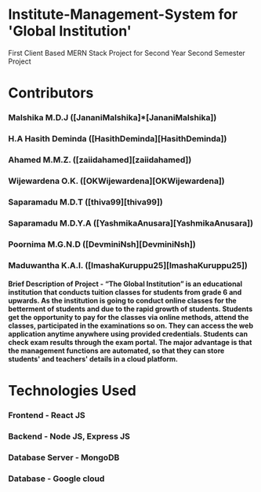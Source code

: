 # Institute-Management-System for 'Global Institution'
First Client Based MERN Stack Project for Second Year Second Semester Project
# Contributors

### Malshika M.D.J ([JananiMalshika]*[JananiMalshika])
### H.A Hasith Deminda ([HasithDeminda][HasithDeminda])
### Ahamed M.M.Z. ([zaiidahamed][zaiidahamed])
### Wijewardena O.K. ([OKWijewardena][OKWijewardena])
### Saparamadu M.D.T ([thiva99][thiva99])
### Saparamadu M.D.Y.A ([YashmikaAnusara][YashmikaAnusara])
### Poornima M.G.N.D ([DevminiNsh][DevminiNsh])
### Maduwantha K.A.I. ([ImashaKuruppu25][ImashaKuruppu25])

#### Brief Description of Project - “The Global Institution” is an educational institution that conducts tuition classes for students from grade 6 and upwards. As the institution is going to conduct online classes for the betterment of students and due to the rapid growth of students. Students get the opportunity to pay for the classes via online methods, attend the classes, participated in the examinations so on. They can access the web application anytime anywhere using provided credentials. Students can check exam results through the exam portal. The major advantage is that the management functions are automated, so that they can store students' and teachers' details in a cloud platform.

# Technologies Used 
### Frontend -  React JS  
### Backend  -  Node JS, Express JS
### Database Server - MongoDB  
### Database - Google cloud
